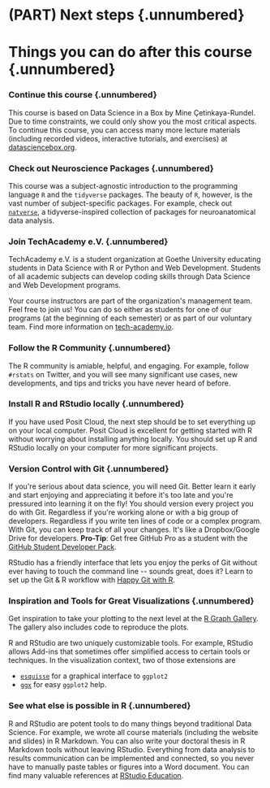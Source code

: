 # (PART) Next steps {.unnumbered}

# Things you can do after this course {.unnumbered}

### Continue this course {.unnumbered}

This course is based on Data Science in a Box by Mine Çetinkaya-Rundel.
Due to time constraints, we could only show you the most critical aspects.
To continue this course, you can access many more lecture materials (including recorded videos, interactive tutorials, and exercises) at [datasciencebox.org](https://datasciencebox.org/).

### Check out Neuroscience Packages {.unnumbered}

This course was a subject-agnostic introduction to the programming language `R` and the `tidyverse` packages.
The beauty of `R`, however, is the vast number of subject-specific packages.
For example, check out [`natverse`](https://natverse.org/), a tidyverse-inspired collection of packages for neuroanatomical data analysis.

### Join TechAcademy e.V. {.unnumbered}

TechAcademy e.V.
is a student organization at Goethe University educating students in Data Science with R or Python and Web Development.
Students of all academic subjects can develop coding skills through Data Science and Web Development programs.

Your course instructors are part of the organization's management team.
Feel free to join us!
You can do so either as students for one of our programs (at the beginning of each semester) or as part of our voluntary team.
Find more information on [tech-academy.io](https://tech-academy.io/).

<!-- ### Join the Campus useR Group in Frankfurt {.unnumbered} -->

<!-- There's a somewhat active R community in Frankfurt that meets once a month. -->

<!-- It's open for students, professors, industry practitioners, journalists, and all people that love to use R. -->

<!-- In those meetings, you'll hear about other's work, discuss new developments, and ask questions. -->

<!-- All levels of expertise are welcome. -->

<!-- Check it out on [Meetup](https://www.meetup.com/r-frankfurt/). -->

### Follow the R Community {.unnumbered}

The R community is amiable, helpful, and engaging.
For example, follow `#rstats` on Twitter, and you will see many significant use cases, new developments, and tips and tricks you have never heard of before.

### Install R and RStudio locally {.unnumbered}

If you have used Posit Cloud, the next step should be to set everything up on your local computer.
Posit Cloud is excellent for getting started with R without worrying about installing anything locally.
You should set up R and RStudio locally on your computer for more significant projects.

### Version Control with Git {.unnumbered}

If you're serious about data science, you will need Git.
Better learn it early and start enjoying and appreciating it before it's too late and you're pressured into learning it on the fly!
You should version every project you do with Git.
Regardless if you're working alone or with a big group of developers.
Regardless if you write ten lines of code or a complex program.
With Git, you can keep track of all your changes.
It's like a Dropbox/Google Drive for developers.
**Pro-Tip**: Get free GitHub Pro as a student with the [GitHub Student Developer Pack](https://education.github.com/pack).

RStudio has a friendly interface that lets you enjoy the perks of Git without ever having to touch the command line -- sounds great, does it?
Learn to set up the Git & R workflow with [Happy Git with R](https://happygitwithr.com/).

### Inspiration and Tools for Great Visualizations {.unnumbered}

Get inspiration to take your plotting to the next level at the [R Graph Gallery](https://www.r-graph-gallery.com/).
The gallery also includes code to reproduce the plots.

R and RStudio are two uniquely customizable tools.
For example, RStudio allows Add-ins that sometimes offer simplified access to certain tools or techniques.
In the visualization context, two of those extensions are

-   [`esquisse`](https://dreamrs.github.io/esquisse/articles/get-started.html) for a graphical interface to `ggplot2`
-   [`ggx`](https://github.com/brandmaier/ggx) for easy `ggplot2` help.

### See what else is possible in R {.unnumbered}

R and RStudio are potent tools to do many things beyond traditional Data Science.
For example, we wrote all course materials (including the website and slides) in R Markdown.
You can also write your doctoral thesis in R Markdown tools without leaving RStudio.
Everything from data analysis to results communication can be implemented and connected, so you never have to manually paste tables or figures into a Word document.
You can find many valuable references at [RStudio Education](https://education.rstudio.com/).

